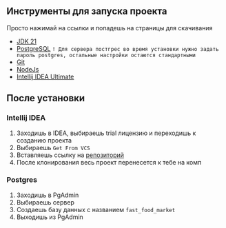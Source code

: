 ## Инструменты для запуска проекта
Просто нажимай на ссылки и попадешь на страницы для скачивания
- [JDK 21](https://download.oracle.com/java/21/latest/jdk-21_windows-x64_bin.exe)
- [PostgreSQL](https://www.enterprisedb.com/downloads/postgres-postgresql-downloads) `! Для сервера постгрес во время установки нужно задать пароль postgres, остальные настройки остаются стандартными`
- [Git](https://github.com/git-for-windows/git/releases/download/v2.43.0.windows.1/Git-2.43.0-64-bit.exe)
- [NodeJs](https://nodejs.org/dist/v20.10.0/node-v20.10.0-x64.msi)
- [Intellij IDEA Ultimate](https://www.jetbrains.com/idea/download/?section=windows)
## После установки

### Intellij IDEA
1. Заходишь в IDEA, выбираешь trial лицензию и переходишь к созданию проекта
2. Выбираешь `Get From VCS`
3. Вставляешь ссылку на [репозиторий](https://github.com/Maxim1720/FastFoodMarket.git)
4. После клонирования весь проект перенесется к тебе на комп

### Postgres
1. Заходишь в PgAdmin
2. Выбираешь сервер
3. Создаешь базу данных с названием `fast_food_market`
4. Выходишь из PgAdmin
